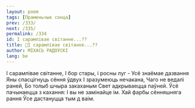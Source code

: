 ```yaml
---
layout: poem
tags: [Праменьчык сонца]
prev: /333/
next: /335/
permalink: /334
id: І сарамлівае світанне...??
title: 🚧І сарамлівае світанне...??
author: МІХАСЬ РАДОЎСКІ
lang: be
---
```



I сарамлівае світанне, I бор стары, і росны луг - Усё знаёмае дазвання Яны спасцігнуць сёння ўдвух I зразумеюць нечакана, Чаго не ведалі раней, Бо толыб шчыра закаханым Свет адкрываецца паўней. Ўсё пачынаецца з кахання: I вы не замінайце ім. Хай фарбы сённяшняга рання Ўсе дастануцца тым д ваім.
